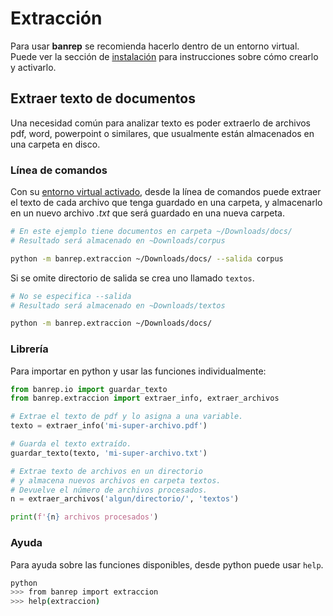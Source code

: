 # Extracción

Para usar **banrep** se recomienda hacerlo dentro de un entorno virtual. Puede ver la sección de [instalación][install] para instrucciones sobre cómo crearlo y activarlo.

[install]: instalacion.md

## Extraer texto de documentos

Una necesidad común para analizar texto es poder extraerlo de archivos pdf, word, powerpoint o similares, que usualmente están almacenados en una carpeta en disco.

### Línea de comandos

Con su [entorno virtual activado][install], desde la línea de comandos puede extraer el texto de cada archivo que tenga guardado en una carpeta, y almacenarlo en un nuevo archivo *.txt* que será guardado en una nueva carpeta.

```bash
# En este ejemplo tiene documentos en carpeta ~/Downloads/docs/
# Resultado será almacenado en ~Downloads/corpus

python -m banrep.extraccion ~/Downloads/docs/ --salida corpus
```

Si se omite directorio de salida se crea uno llamado `textos`.

```bash
# No se especifica --salida
# Resultado será almacenado en ~Downloads/textos

python -m banrep.extraccion ~/Downloads/docs/
```

### Librería

Para importar en python y usar las funciones individualmente:

```python
from banrep.io import guardar_texto
from banrep.extraccion import extraer_info, extraer_archivos

# Extrae el texto de pdf y lo asigna a una variable.
texto = extraer_info('mi-super-archivo.pdf')

# Guarda el texto extraído.
guardar_texto(texto, 'mi-super-archivo.txt')

# Extrae texto de archivos en un directorio
# y almacena nuevos archivos en carpeta textos.
# Devuelve el número de archivos procesados.
n = extraer_archivos('algun/directorio/', 'textos')

print(f'{n} archivos procesados')
```

### Ayuda

Para ayuda sobre las funciones disponibles, desde python puede usar `help`.

```bash
python
>>> from banrep import extraccion
>>> help(extraccion)
```

